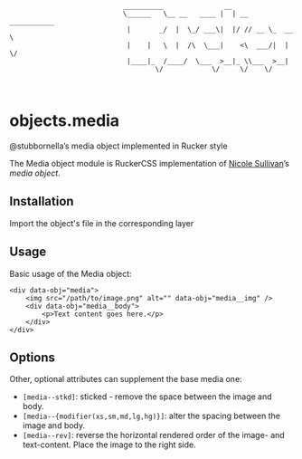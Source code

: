 ```
							__________               __                 
							\______   \__ __   ____ |  | __ ___________ 
							 |       _/  |  \_/ ___\|  |/ // __ \_  __ \
							 |    |   \  |  /\  \___|    <\  ___/|  | \/
							 |____|_  /____/  \___  >__|_ \\___  >__|   
									\/            \/     \/    \/    
									
									
```
# objects.media
@stubbornella’s media object implemented in Rucker style

The Media object module is RuckerCSS implementation of [Nicole Sullivan](https://twitter.com/stubbornella)’s <cite>media object</cite>.

## Installation

Import the object's file in the corresponding layer

## Usage

Basic usage of the Media object:

    <div data-obj="media">
        <img src="/path/to/image.png" alt="" data-obj="media__img" />
        <div data-obj="media__body">
            <p>Text content goes here.</p>
        </div>
    </div>

## Options

Other, optional attributes can supplement the base media one:

* `[media--stkd]`: sticked - remove the space between the image and body.
* `[media--{modifier(xs,sm,md,lg,hg)}]`: alter the spacing between the image and
  body.
* `[media--rev]`: reverse the horizontal rendered order of the image- and
  text-content. Place the image to the right side.
